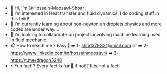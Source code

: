 - 👋 Hi, I’m @Hossein-Moosavi-Shoar
- 👀 I’m interested in Heat transfer and fluid dynamics. I do coding stuff in this feild!
- 🌱 I’m currently learning about non-newtonian droplets physics and more codes are under way....
- 💞️ I’m looking to collaborate on projects involving machine learning used in fluid mechanic.
- 📫 How to reach me ? Easy🤙 ➡️ 1- shm137932@gmail.com or ➡️ 2- https://www.linkedin.com/in/hosseinmoosavii/ ➡️ 3-https://t.me/dragon3248
- ⚡ Fun fact!? Every fact is fun🙂,if not!? It is not a fact.
